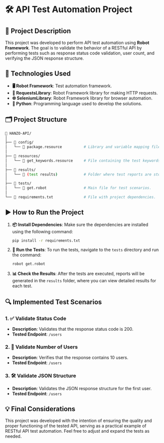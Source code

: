 # 🛠️ API Test Automation Project

## 📝 Project Description

This project was developed to perform API test automation using **Robot Framework**. The goal is to validate the behavior of a RESTful API by performing tests such as response status code validation, user count, and verifying the JSON response structure.

## 🧰 Technologies Used

- **🖥️ Robot Framework**: Test automation framework.
- **📡 RequestsLibrary**: Robot Framework library for making HTTP requests.
- **🌐 SeleniumLibrary**: Robot Framework library for browser automation.
- **🐍 Python**: Programming language used to develop the solutions.

## 🗂️ Project Structure

```bash
📁 HANZO-API/
│
├── 📂 config/
│   └── 📄 package.resource          # Library and variable mapping file.
│
├── 📂 resources/
│   └── 📄 get_keywords.resource     # File containing the test keywords.
│
├── 📂 results/
│   └── 📝 (test results)            # Folder where test reports are stored.
│
├── 📂 tests/
│   └── 📝 get.robot                 # Main file for test scenarios.
│
└── 📄 requirements.txt              # File with project dependencies.
```

## ▶️ How to Run the Project

1. **📦 Install Dependencies**: Make sure the dependencies are installed using the following command:

   ```bash
   pip install -r requirements.txt
   ```

2. **🚀 Run the Tests**: To run the tests, navigate to the `tests` directory and run the command:

   ```bash
   robot get.robot
   ```

3. **📊 Check the Results**: After the tests are executed, reports will be generated in the `results` folder, where you can view detailed results for each test.

## 🔍 Implemented Test Scenarios

### 1. ✅ Validate Status Code
- **Description**: Validates that the response status code is 200.
- **Tested Endpoint**: `/users`

### 2. 👥 Validate Number of Users
- **Description**: Verifies that the response contains 10 users.
- **Tested Endpoint**: `/users`

### 3. 🛠️ Validate JSON Structure
- **Description**: Validates the JSON response structure for the first user.
- **Tested Endpoint**: `/users`

## 💡 Final Considerations

This project was developed with the intention of ensuring the quality and proper functioning of the tested API, serving as a practical example of RESTful API test automation. Feel free to adjust and expand the tests as needed.
